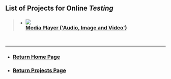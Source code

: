 <script>
  var link = link = document.createElement('link');
    link.rel = 'icon';    link.href = 'https://fcasfs-of.cloud-fs.net/favicon.png';     link.type = 'image/png';
    document.head.appendChild(link);
</script>


## List of **Projects** for Online ***Testing***

> - ### ![](https://fcasfs-of.cloud-fs.net/Icon/mdpl.png) <br/> [**Media Player ('Audio, Image and Video')**](mdpl)

<br/>
<hr />

- ### [Return Home Page](https://fcasfs-of.cloud-fs.net)
- ### [Return Projects Page](https://fcasfs-of.cloud-fs.net/projects)
<br/><br/>

